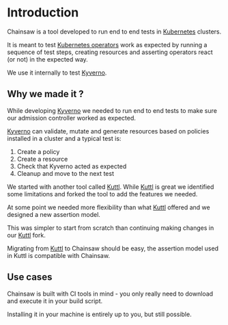 # Introduction

Chainsaw is a tool developed to run end to end tests in [Kubernetes](https://kubernetes.io) clusters.

It is meant to test [Kubernetes operators](https://kubernetes.io/docs/concepts/extend-kubernetes/operator) work as expected by running a sequence of test steps, creating resources and asserting operators react (or not) in the expected way.

We use it internally to test [Kyverno](https://kyverno.io).

## Why we made it ?

While developing [Kyverno](https://kyverno.io) we needed to run end to end tests to make sure our admission controller worked as expected.

[Kyverno](https://kyverno.io) can validate, mutate and generate resources based on policies installed in a cluster and a typical test is:

1. Create a policy
1. Create a resource
1. Check that Kyverno acted as expected
1. Cleanup and move to the next test

We started with another tool called [Kuttl](https://kuttl.dev). While [Kuttl](https://kuttl.dev) is great we identified some limitations and forked the tool to add the features we needed.

At some point we needed more flexibility than what [Kuttl](https://kuttl.dev) offered and we designed a new assertion model.

This was simpler to start from scratch than continuing making changes in our [Kuttl](https://kuttl.dev) fork.

Migrating from [Kuttl](https://kuttl.dev) to Chainsaw should be easy, the assertion model used in Kuttl is compatible with Chainsaw.

## Use cases

Chainsaw is built with CI tools in mind - you only really need to download and execute it in your build script.

Installing it in your machine is entirely up to you, but still possible.

